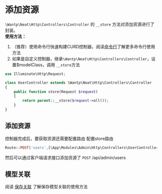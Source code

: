 # 添加资源

`\Wantp\Neat\Http\Controllers\Controller` 的 `__store` 方法对添加资源进行了封装。  
**使用方法：**

1. （推荐）使用命令行快速构建CURD控制器，阅读[命令行](../guide/command.md)了解更多命令行使用方法
2. 如果是自定义控制器，继承`\Wantp\Neat\Http\Controllers\Controller`，设置$modelClass，调用 `__store`方法

```php
use Illuminate\Http\Request;

class UserController extends \Wantp\Neat\Http\Controllers\Controller
{
    public function store(Request $request)
    {
        return parent::__store($request->all());
    }
}
```

## 添加资源

控制器完成后，要获取资源还需要配置路由 配置store路由

```php
Route::POST('users',[\App\Modules\Admin\Http\Controllers\UserController::class,'store']);
```

然后可以通过客户端请求接口添加资源了
`POST` /api/admin/users

## 模型关联

阅读 [保存关联](saveRelation.md) 了解保存模型关联的使用方法
